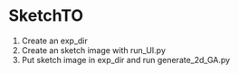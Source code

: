 # SketchTO

1. Create an exp_dir
2. Create an sketch image with run_UI.py
3. Put sketch image in exp_dir and run generate_2d_GA.py 
